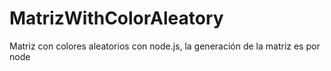 # MatrizWithColorAleatory
Matriz con colores aleatorios con node.js, la generación de la matriz es por node
